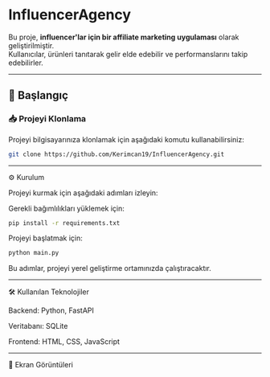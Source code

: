 # InfluencerAgency

Bu proje, **influencer'lar için bir affiliate marketing uygulaması** olarak geliştirilmiştir.  
Kullanıcılar, ürünleri tanıtarak gelir elde edebilir ve performanslarını takip edebilirler.

---

## 🚀 Başlangıç

### 📥 Projeyi Klonlama

Projeyi bilgisayarınıza klonlamak için aşağıdaki komutu kullanabilirsiniz:

```bash
git clone https://github.com/Kerimcan19/InfluencerAgency.git
```

---

⚙️ Kurulum

Projeyi kurmak için aşağıdaki adımları izleyin:

Gerekli bağımlılıkları yüklemek için:
```bash
pip install -r requirements.txt
```

Projeyi başlatmak için:
```bash
python main.py
```

Bu adımlar, projeyi yerel geliştirme ortamınızda çalıştıracaktır.

---

🛠️ Kullanılan Teknolojiler

Backend: Python, FastAPI

Veritabanı: SQLite

Frontend: HTML, CSS, JavaScript

---

📸 Ekran Görüntüleri

